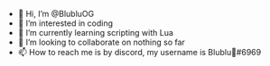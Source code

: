 - 👋 Hi, I’m @BlubluOG
- 👀 I’m interested in coding
- 🌱 I’m currently learning scripting with Lua
- 💞️ I’m looking to collaborate on nothing so far
- 📫 How to reach me is by discord, my username is Blublu🤣#6969

<!---
BlubluOG/BlubluOG is a ✨ special ✨ repository because its `README.md` (this file) appears on your GitHub profile.
You can click the Preview link to take a look at your changes.
--->
